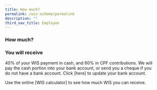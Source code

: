 ```yaml
---
title: How much?
permalink: /wis-scheme/permalink
description: ""
third_nav_title: Employee
---
```

### How much?

### You will receive
40% of your WIS payment in cash, and 60% in CPF contributions. We will pay the cash portion into your bank account, or send you a cheque if you do not have a bank account. Click [here] to update your bank account.

Use the online [WIS calculator] to see how much WIS you can receive.